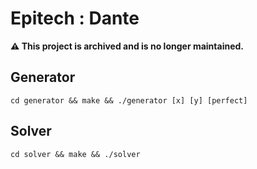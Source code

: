# Epitech : Dante
**⚠️ This project is archived and is no longer maintained.**

## Generator
`cd generator && make && ./generator [x] [y] [perfect]`

## Solver
`cd solver && make && ./solver`
